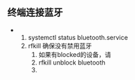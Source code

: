 ## 终端连接蓝牙

- 1. systemctl status bluetooth.service
  2. rfkill 确保没有禁用蓝牙
     1. 如果有blocked的设备，请
     2. rfkill unblock bluetooth
     3. 